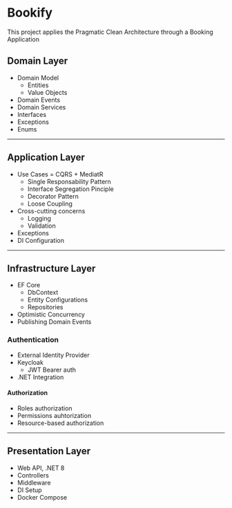 # Bookify

This project applies the Pragmatic Clean Architecture through a Booking Application

## Domain Layer

- Domain Model
  - Entities
  - Value Objects
- Domain Events
- Domain Services
- Interfaces
- Exceptions
- Enums

---

## Application Layer

- Use Cases = CQRS + MediatR
  - Single Responsability Pattern
  - Interface Segregation Pinciple
  - Decorator Pattern
  - Loose Coupling
- Cross-cutting concerns
  - Logging
  - Validation
- Exceptions
- DI Configuration

---

## Infrastructure Layer

- EF Core
  - DbContext
  - Entity Configurations
  - Repositories
- Optimistic Concurrency
- Publishing Domain Events

### Authentication

- External Identity Provider
- Keycloak
  - JWT Bearer auth
- .NET Integration

#### Authorization

- Roles authorization
- Permissions auhtorization
- Resource-based authorization

---

## Presentation Layer

- Web API, .NET 8
- Controllers
- Middleware
- DI Setup
- Docker Compose
